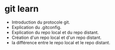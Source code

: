 # git learn

* Introduction du protocole git.
* Explication du .gitconfig.
* Explication du repo local et du repo distant.
* Création d'un repo local et d'un repo distant.
* la différence entre le repo local et le repo distant.
